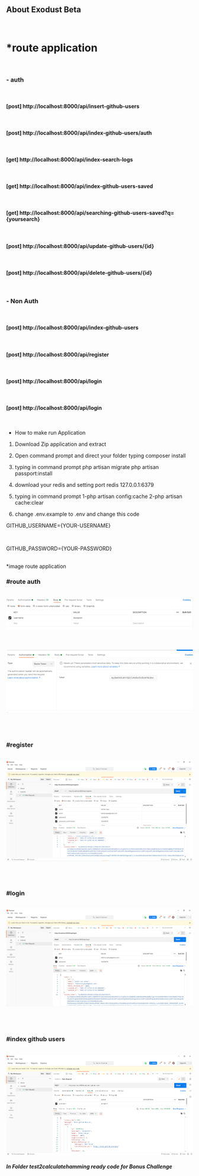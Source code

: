 ## About Exodust Beta

<br/>
<h1>*route application</h1>
<br/>
<h3>- auth</h3>
<br/>
<h4>[post] http://localhost:8000/api/insert-github-users</h4><br/>
<h4>[post] http://localhost:8000/api/index-github-users/auth</h4><br/>
<h4>[get] http://localhost:8000/api/index-search-logs</h4><br/>
<h4>[get] http://localhost:8000/api/index-github-users-saved</h4><br/>
<h4>[get] http://localhost:8000/api/searching-github-users-saved?q={yoursearch}</h4><br/>
<h4>[post] http://localhost:8000/api/update-github-users/{id}</h4><br/>
<h4>[post] http://localhost:8000/api/delete-github-users/{id}</h4><br/>

<h3>- Non Auth</h3>
<br/>
<h4>[post] http://localhost:8000/api/index-github-users</h4><br/>
<h4>[post] http://localhost:8000/api/register</h4><br/>
<h4>[post] http://localhost:8000/api/login</h4><br/>
<h4>[post] http://localhost:8000/api/login</h4><br/>

-   How to make run Application

1. Download Zip application and extract

2. Open command prompt and direct your folder typing
   composer install
3. typing in command prompt
   php artisan migrate
   php artisan passport:install
4. download your redis and setting port redis 127.0.0.1:6379
5. typing in command prompt
   1-php artisan config:cache
   2-php artisan cache:clear
6. change .env.example to .env and change this code

  <p>GITHUB_USERNAME={YOUR-USERNAME}
</p><br/>
  <p>GITHUB_PASSWORD={YOUR-PASSWORD}</p><br/>

</h1>*image route application</h1>
<h3>#route auth</h3>
<br/>
<img src="DocumentionImage/body.PNG">

<br/>
<br/>
<br/>
<br/>

<img src="DocumentionImage/token.PNG">

<br/>
<br/>
<br/>
<br/>

<h3>#register</h3>
<br/>
<img src="DocumentionImage/register.PNG">

<br/>
<br/>
<br/>
<br/>

<h3>#login</h3>
<br/>
<img src="DocumentionImage/login.PNG">

<br/>
<br/>
<br/>
<br/>

<h3>#index github users</h3>
<br/>
<img src="DocumentionImage/index-github-users.PNG">
<br/>
<h5>In Folder test2calculatehamming ready code for Bonus Challenge</h5>
